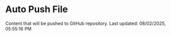 # Auto Push File

Content that will be pushed to GitHub repository.
Last updated: 08/02/2025, 05:55:16 PM